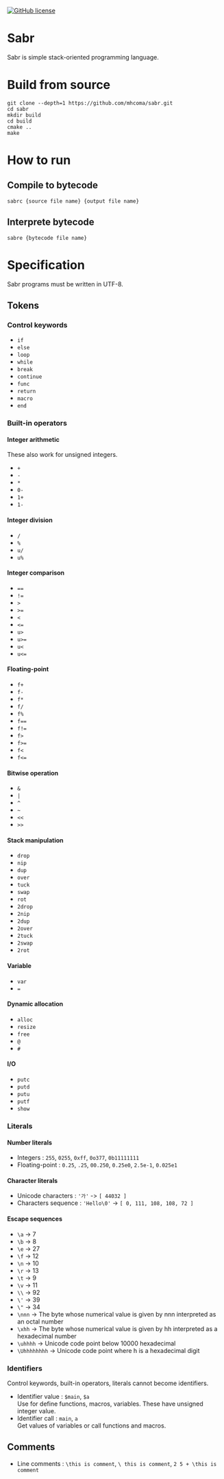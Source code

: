 [![GitHub license](https://img.shields.io/github/license/mhcoma/sabr?style=for-the-badge)](https://github.com/mhcoma/sabr/blob/main/LICENSE)

# Sabr
Sabr is simple stack-oriented programming language.

# Build from source
```
git clone --depth=1 https://github.com/mhcoma/sabr.git
cd sabr
mkdir build
cd build
cmake ..
make
```

# How to run
## Compile to bytecode
```
sabrc {source file name} {output file name}
```
## Interprete bytecode
```
sabre {bytecode file name}
```

# Specification
Sabr programs must be written in UTF-8.
## Tokens
### Control keywords
* `if`
* `else`
* `loop`
* `while`
* `break`
* `continue`
* `func`
* `return`
* `macro`
* `end`
### Built-in operators
#### Integer arithmetic
These also work for unsigned integers.
* `+`
* `-`
* `*`
* `0-`
* `1+`
* `1-`
#### Integer division
* `/`
* `%`
* `u/`
* `u%`
#### Integer comparison
* `==`
* `!=`
* `>`
* `>=`
* `<`
* `<=`
* `u>`
* `u>=`
* `u<`
* `u<=`
#### Floating-point
* `f+`
* `f-`
* `f*`
* `f/`
* `f%`
* `f==`
* `f!=`
* `f>`
* `f>=`
* `f<`
* `f<=`
#### Bitwise operation
* `&`
* `|`
* `^`
* `~`
* `<<`
* `>>`
#### Stack manipulation
* `drop`
* `nip`
* `dup`
* `over`
* `tuck`
* `swap`
* `rot`
* `2drop`
* `2nip`
* `2dup`
* `2over`
* `2tuck`
* `2swap`
* `2rot`
#### Variable
* `var`
* `=`
#### Dynamic allocation
* `alloc`
* `resize`
* `free`
* `@`
* `#`
#### I/O
* `putc`
* `putd`
* `putu`
* `putf`
* `show`

### Literals
#### Number literals
* Integers : `255`, `0255`, `0xff`, `0o377`, `0b11111111`
* Floating-point : `0.25`, `.25`, `00.250`, `0.25e0`, `2.5e-1`, `0.025e1`
#### Character literals
* Unicode characters : `'가'` -> `[ 44032 ]`
* Characters sequence : `'Hello\0'` -> `[ 0, 111, 108, 108, 72 ]`
#### Escape sequences
* `\a` -> 7
* `\b` -> 8
* `\e` -> 27
* `\f` -> 12
* `\n` -> 10
* `\r` -> 13
* `\t` -> 9
* `\v` -> 11
* `\\` -> 92
* `\'` -> 39
* `\"` -> 34
* `\nnn` -> The byte whose numerical value is given by nnn interpreted as an octal number
* `\xhh` -> The byte whose numerical value is given by hh interpreted as a hexadecimal number
* `\uhhhh` -> Unicode code point below 10000 hexadecimal
* `\Uhhhhhhhh` -> Unicode code point where h is a hexadecimal digit
### Identifiers
Control keywords, built-in operators, literals cannot become identifiers.
* Identifier value : `$main`, `$a`  
Use for define functions, macros, variables. These have unsigned integer value.
* Identifier call : `main`, `a`  
Get values of variables or call functions and macros.
## Comments
* Line comments : `\this is comment`, `\ this is comment`, `2 5 + \this is comment`

